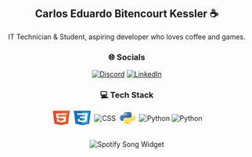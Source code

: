 <section align=center>
<h1>Carlos Eduardo Bitencourt Kessler ☕</h1>
<p>IT Technician & Student, aspiring developer who loves coffee and games.<br></p>

### 🌐 Socials
[![Discord](https://img.shields.io/badge/Discord-%237289DA.svg?logo=discord&logoColor=white)](https://www.discordapp.com/users/198657088031817748) [![LinkedIn](https://img.shields.io/badge/LinkedIn-%230077B5.svg?logo=linkedin&logoColor=white)](https://linkedin.com/in/cebk) 

### 💻 Tech Stack
<div style="display: inline_block">
  <img align="center" alt="HTML" height="30" width="40" src="https://raw.githubusercontent.com/devicons/devicon/master/icons/html5/html5-original.svg">
  <img align="center" alt="CSS" height="30" width="40" src="https://raw.githubusercontent.com/devicons/devicon/master/icons/css3/css3-original.svg">
  <img align="center" alt="CSS" height="30" width="40" src="https://cdn.jsdelivr.net/gh/devicons/devicon@latest/icons/typescript/typescript-original.svg" />
  <img align="center" alt="Python" height="30" width="40" src="https://raw.githubusercontent.com/devicons/devicon/master/icons/python/python-original.svg">
  <img align="center" alt="Python" height="30" width="40" src="https://cdn.jsdelivr.net/gh/devicons/devicon@latest/icons/photoshop/photoshop-original.svg" />
  <img align="center" alt="Python" height="30" width="40" src="https://cdn.jsdelivr.net/gh/devicons/devicon@latest/icons/xd/xd-original.svg" />
</div>

#

<div>
  <img src="https://spotify-widget-readme2.vercel.app/api?theme=dark" alt="Spotify Song Widget"  />
</div>
</section>
